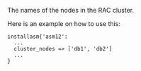 The names of the nodes in the RAC cluster.

Here is an example on how to use this:

```puppet
installasm{'asm12':
  ...
  cluster_nodes => ['db1', 'db2']
  ...
}
```
